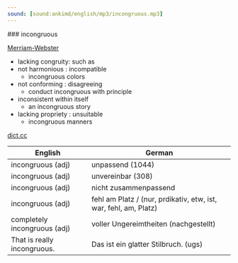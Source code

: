```yaml
---
sound: [sound:ankimd/english/mp3/incongruous.mp3]
---
```


\### incongruous

[Merriam-Webster](https://www.merriam-webster.com/dictionary/incongruous)

- lacking congruity: such as
- not harmonious : incompatible
    - incongruous colors
- not conforming : disagreeing
    - conduct incongruous with principle
- inconsistent within itself
    - an incongruous story
- lacking propriety : unsuitable
    - incongruous manners

[dict.cc](https://www.dict.cc/incongruous)

| English        | German       |
| -------------- | ------------ |
| incongruous (adj) | unpassend (1044) |
| incongruous (adj) | unvereinbar (308) |
| incongruous (adj) | nicht zusammenpassend |
| incongruous (adj) | fehl am Platz / (nur, prdikativ, etw, ist, war, fehl, am, Platz) |
| completely incongruous (adj) | voller Ungereimtheiten (nachgestellt) |
| That is really incongruous. | Das ist ein glatter Stilbruch. (ugs) |
